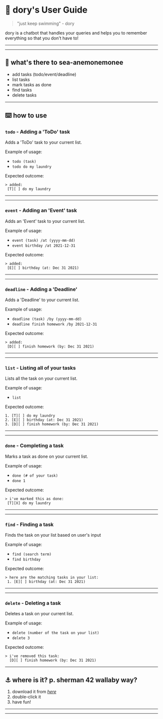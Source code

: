 # 🌊 dory's User Guide

> "just keep swimming" - dory

dory is a chatbot that handles your queries and helps you to remember everything so that you don't have to!
___
___

## 🔖 what's there to sea-anemonemonee

-   add tasks (todo/event/deadline)
-   list tasks
-   mark tasks as done
-   find tasks  
-   delete tasks
___
## ⌨️ how to use

### `todo` - Adding a 'ToDo' task

Adds a 'ToDo' task to your current list.

Example of usage: 

- `todo (task)`
- `todo do my laundry`

Expected outcome:

```
> added: 
 [T][ ] do my laundry
```
___
___
### `event` - Adding an 'Event' task

Adds an 'Event' task to your current list.

Example of usage:

- `event (task) /at (yyyy-mm-dd)`
- `event birthday /at 2021-12-31`

Expected outcome:

```
> added: 
 [E][ ] birthday (at: Dec 31 2021)
```
___
___
### `deadline` - Adding a 'Deadline'

Adds a 'Deadline' to your current list.

Example of usage:

- `deadline (task) /by (yyyy-mm-dd)`
- `deadline finish homework /by 2021-12-31`

Expected outcome:

```
> added: 
 [D][ ] finish homework (by: Dec 31 2021)
```
___
___

### `list` - Listing all of your tasks

Lists all the task on your current list.

Example of usage:

- `list`

Expected outcome:

```
1. [T][ ] do my laundry
2. [E][ ] birthday (at: Dec 31 2021)
3. [D][ ] finish homework (by: Dec 31 2021)
```
___
___

### `done` - Completing a task

Marks a task as done on your current list.

Example of usage:

- `done (# of your task)`
- `done 1`

Expected outcome:

```
> i've marked this as done: 
 [T][X] do my laundry
```
___
___
### `find` - Finding a task

Finds the task on your list based on user's input

Example of usage:

- `find (search term)`
- `find birthday`

Expected outcome:

```
> here are the matching tasks in your list: 
 1. [E][ ] birthday (at: Dec 31 2021) 
```
___
___
### `delete` - Deleting a task

Deletes a task on your current list.

Example of usage:

- `delete (number of the task on your list)`
- `delete 3`

Expected outcome:

```
> i've removed this task: 
  [D][ ] finish homework (by: Dec 31 2021) 
```
___

## ⚓  where is it? p. sherman 42 wallaby way?

1.  download it from  [_here_](https://github.com/kvihashini/ip/releases/tag/v0.2)
2.  double-click it
3.  have fun!
___
___